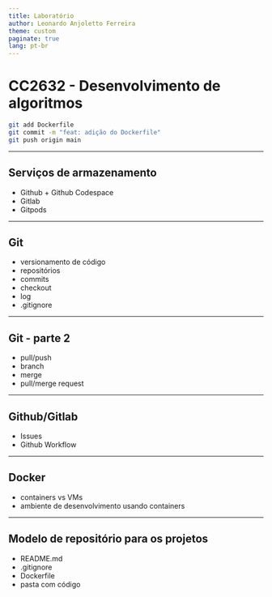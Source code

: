 ```yaml
---
title: Laboratório
author: Leonardo Anjoletto Ferreira
theme: custom
paginate: true
lang: pt-br
---
```


# CC2632 - Desenvolvimento de algoritmos

```sh
git add Dockerfile
git commit -m "feat: adição do Dockerfile"
git push origin main
```

---

## Serviços de armazenamento

- Github + Github Codespace
- Gitlab
- Gitpods

---

## Git

- versionamento de código
- repositórios
- commits
- checkout
- log
- .gitignore


---

## Git - parte 2

- pull/push
- branch
- merge
- pull/merge request

---

## Github/Gitlab

- Issues
- Github Workflow

---

## Docker

- containers vs VMs
- ambiente de desenvolvimento usando containers

---

## Modelo de repositório para os projetos

- README.md
- .gitignore
- Dockerfile
- pasta com código
